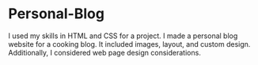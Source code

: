 # Personal-Blog
I used my skills in HTML and CSS for a project. I made a personal blog website for a cooking blog. It included images, layout, and custom design. Additionally, I considered web page design considerations.
